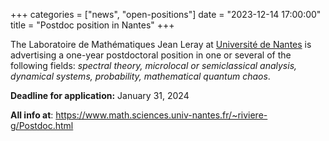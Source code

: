 +++
categories = ["news", "open-positions"]
date = "2023-12-14 17:00:00"
title = "Postdoc position in Nantes"
+++

The Laboratoire de Mathématiques Jean Leray at [Université de Nantes](https://english.univ-nantes.fr/) is advertising a one-year postdoctoral position in one or several of the following fields: *spectral theory, microlocal or semiclassical analysis, dynamical systems, probability, mathematical quantum chaos*.

**Deadline for application:** January 31, 2024

**All info at**: <https://www.math.sciences.univ-nantes.fr/~riviere-g/Postdoc.html>
